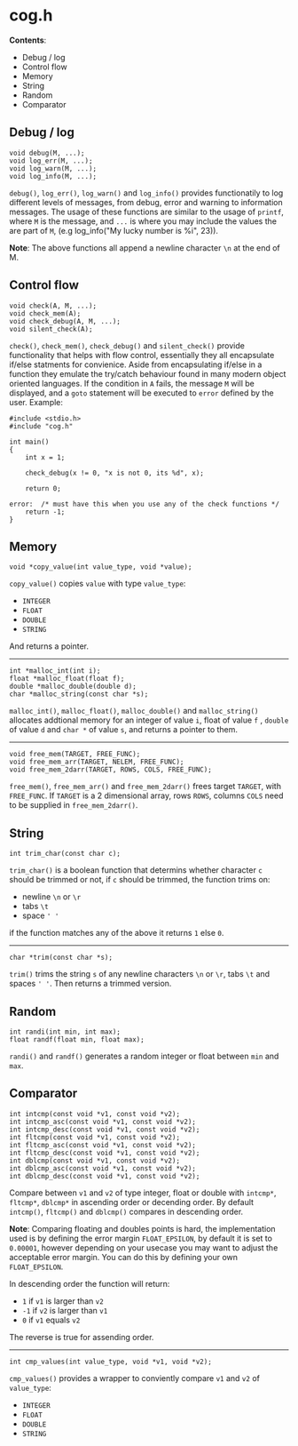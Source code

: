 # cog.h

**Contents**:
- Debug / log
- Control flow
- Memory
- String
- Random
- Comparator



## Debug / log

    void debug(M, ...);
    void log_err(M, ...);
    void log_warn(M, ...);
    void log_info(M, ...);

`debug()`, `log_err()`, `log_warn()` and `log_info()` provides functionatily to
log different levels of messages, from debug, error and warning to information
messages. The usage of these functions are similar to the usage of `printf`,
where `M` is the message, and `...` is where you may include the values the are
part of `M`, (e.g log_info("My lucky number is %i", 23)).

**Note**: The above functions all append a newline character `\n` at the end of
M.



## Control flow

    void check(A, M, ...);
    void check_mem(A);
    void check_debug(A, M, ...);
    void silent_check(A);

`check()`, `check_mem()`, `check_debug()` and `silent_check()` provide
functionality that helps with flow control, essentially they all encapsulate
if/else statments for convienice. Aside from encapsulating if/else in a
function they emulate the try/catch behaviour found in many modern object
oriented languages. If the condition in `A` fails, the message `M` will be
displayed, and a `goto` statement will be executed to `error` defined by the
user. Example:

    #include <stdio.h>
    #include "cog.h"

    int main()
    {
        int x = 1;

        check_debug(x != 0, "x is not 0, its %d", x);

        return 0;

    error:  /* must have this when you use any of the check functions */
        return -1;
    }




## Memory

    void *copy_value(int value_type, void *value);

`copy_value()` copies `value` with type `value_type`:

- `INTEGER`
- `FLOAT`
- `DOUBLE`
- `STRING`

And returns a pointer.


---

    int *malloc_int(int i);
    float *malloc_float(float f);
    double *malloc_double(double d);
    char *malloc_string(const char *s);

`malloc_int()`, `malloc_float()`, `malloc_double()` and `malloc_string()`
allocates addtional memory for an integer of value `i`, float of value `f` ,
`double` of value `d` and `char *` of value `s`, and returns a pointer to them.


---

    void free_mem(TARGET, FREE_FUNC);
    void free_mem_arr(TARGET, NELEM, FREE_FUNC);
    void free_mem_2darr(TARGET, ROWS, COLS, FREE_FUNC);

`free_mem()`, `free_mem_arr()` and `free_mem_2darr()` frees target `TARGET`,
with `FREE_FUNC`. If `TARGET` is a 2 dimensional array, rows `ROWS`, columns
`COLS` need to be supplied in `free_mem_2darr()`.



## String

    int trim_char(const char c);

`trim_char()` is a boolean function that determins whether character `c` should
be trimmed or not, if `c` should be trimmed, the function trims on:

- newline `\n` or `\r`
- tabs `\t`
- space `' '`

if the function matches any of the above it returns `1` else `0`.


---

    char *trim(const char *s);

`trim()` trims the string `s` of any newline characters `\n` or `\r`, tabs `\t`
and spaces `' '`. Then returns a trimmed version.



## Random

    int randi(int min, int max);
    float randf(float min, float max);

`randi()` and `randf()` generates a random integer or float between `min` and
`max`.



## Comparator

    int intcmp(const void *v1, const void *v2);
    int intcmp_asc(const void *v1, const void *v2);
    int intcmp_desc(const void *v1, const void *v2);
    int fltcmp(const void *v1, const void *v2);
    int fltcmp_asc(const void *v1, const void *v2);
    int fltcmp_desc(const void *v1, const void *v2);
    int dblcmp(const void *v1, const void *v2);
    int dblcmp_asc(const void *v1, const void *v2);
    int dblcmp_desc(const void *v1, const void *v2);

Compare between `v1` and `v2` of type integer, float or double with `intcmp*`,
`fltcmp*`, `dblcmp*` in ascending order or decending order. By default
`intcmp()`, `fltcmp()` and `dblcmp()` compares in descending order.

**Note**: Comparing floating and doubles points is hard, the implementation used
is by defining the error margin `FLOAT_EPSILON`, by default it is set to
`0.00001`, however depending on your usecase you may want to adjust the
acceptable error margin. You can do this by defining your own `FLOAT_EPSILON`.

In descending order the function will return:

- `1` if `v1` is larger than `v2`
- `-1` if `v2` is larger than `v1`
- `0` if `v1` equals `v2`

The reverse is true for assending order.


---

    int cmp_values(int value_type, void *v1, void *v2);

`cmp_values()` provides a wrapper to conviently compare `v1` and `v2` of `value_type`:

- `INTEGER`
- `FLOAT`
- `DOUBLE`
- `STRING`
